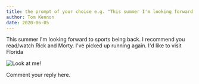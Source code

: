 ```yaml
---
title: the prompt of your choice e.g. "This summer I'm looking forward to..."
author: Tom Kennon
date: 2020-06-05
---
```



This summer I'm looking forward to sports being back.
I recommend you read/watch Rick and Morty.
I've picked up running again.
I'd like to visit Florida

![Look at me!](https://www.google.com/imgres?imgurl=https%3A%2F%2Fi.ytimg.com%2Fvi%2FqUYvIAP3qQk%2Fmaxresdefault.jpg&imgrefurl=https%3A%2F%2Fwww.youtube.com%2Fwatch%3Fv%3DqUYvIAP3qQk&tbnid=dobK4PISFjRZQM&vet=12ahUKEwjp4qGu7OrpAhXOC98KHTgoCxAQMygCegUIARDfAQ..i&docid=bIa4_gYzbZa-3M&w=1280&h=720&q=rick%20and%20morty%20meeseegs&safe=strict&ved=2ahUKEwjp4qGu7OrpAhXOC98KHTgoCxAQMygCegUIARDfAQ)

Comment your reply here.
